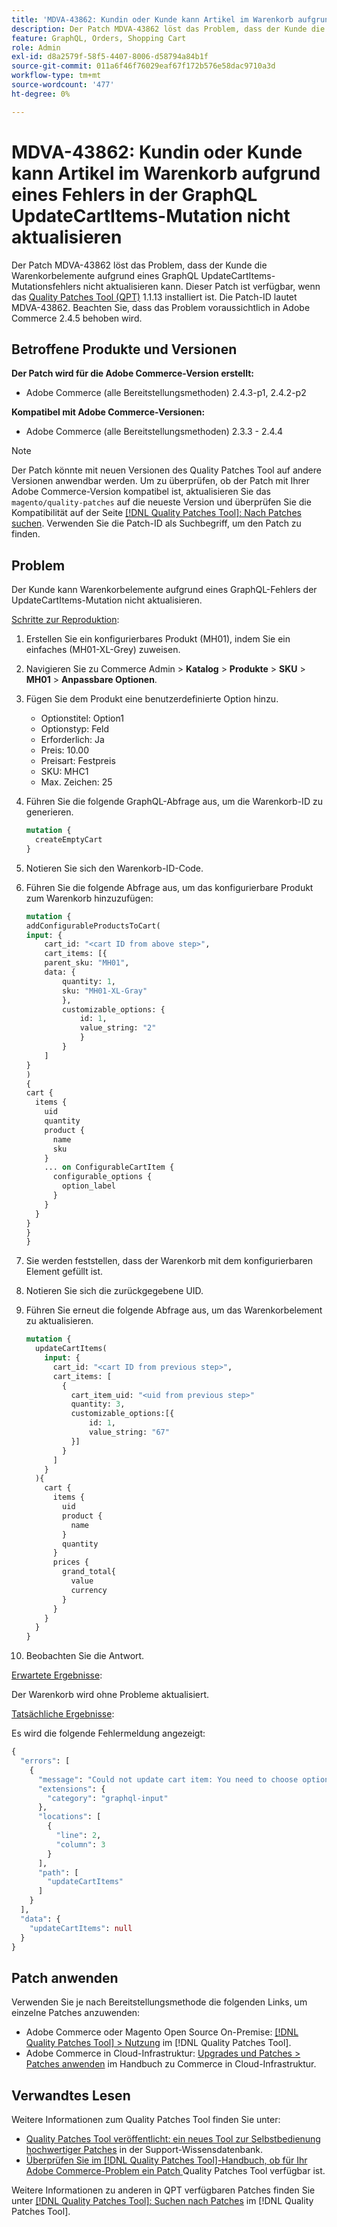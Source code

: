 ```yaml
---
title: 'MDVA-43862: Kundin oder Kunde kann Artikel im Warenkorb aufgrund eines Fehlers in der GraphQL UpdateCartItems-Mutation nicht aktualisieren'
description: Der Patch MDVA-43862 löst das Problem, dass der Kunde die Warenkorbelemente aufgrund eines GraphQL UpdateCartItems-Mutationsfehlers nicht aktualisieren kann. Dieser Patch ist verfügbar, wenn das [Quality Patches Tool (QPT)](https://experienceleague.adobe.com/de/docs/commerce-operations/tools/quality-patches-tool/quality-patches-tool-to-self-serve-quality-patches) 1.1.13 installiert ist. Die Patch-ID lautet MDVA-43862. Beachten Sie, dass das Problem voraussichtlich in Adobe Commerce 2.4.5 behoben wird.
feature: GraphQL, Orders, Shopping Cart
role: Admin
exl-id: d8a2579f-58f5-4407-8006-d58794a84b1f
source-git-commit: 011a6f46f76029eaf67f172b576e58dac9710a3d
workflow-type: tm+mt
source-wordcount: '477'
ht-degree: 0%

---
```


# MDVA-43862: Kundin oder Kunde kann Artikel im Warenkorb aufgrund eines Fehlers in der GraphQL UpdateCartItems-Mutation nicht aktualisieren

Der Patch MDVA-43862 löst das Problem, dass der Kunde die Warenkorbelemente aufgrund eines GraphQL UpdateCartItems-Mutationsfehlers nicht aktualisieren kann. Dieser Patch ist verfügbar, wenn das [Quality Patches Tool (QPT)](https://experienceleague.adobe.com/de/docs/commerce-operations/tools/quality-patches-tool/quality-patches-tool-to-self-serve-quality-patches) 1.1.13 installiert ist. Die Patch-ID lautet MDVA-43862. Beachten Sie, dass das Problem voraussichtlich in Adobe Commerce 2.4.5 behoben wird.

## Betroffene Produkte und Versionen

**Der Patch wird für die Adobe Commerce-Version erstellt:**

* Adobe Commerce (alle Bereitstellungsmethoden) 2.4.3-p1, 2.4.2-p2

**Kompatibel mit Adobe Commerce-Versionen:**

* Adobe Commerce (alle Bereitstellungsmethoden) 2.3.3 - 2.4.4

>[!NOTE]
>
>Der Patch könnte mit neuen Versionen des Quality Patches Tool auf andere Versionen anwendbar werden. Um zu überprüfen, ob der Patch mit Ihrer Adobe Commerce-Version kompatibel ist, aktualisieren Sie das `magento/quality-patches` auf die neueste Version und überprüfen Sie die Kompatibilität auf der Seite [[!DNL Quality Patches Tool]: Nach Patches suchen](https://experienceleague.adobe.com/de/docs/commerce-operations/tools/quality-patches-tool/quality-patches-tool-to-self-serve-quality-patches). Verwenden Sie die Patch-ID als Suchbegriff, um den Patch zu finden.

## Problem

Der Kunde kann Warenkorbelemente aufgrund eines GraphQL-Fehlers der UpdateCartItems-Mutation nicht aktualisieren.

<u>Schritte zur Reproduktion</u>:

1. Erstellen Sie ein konfigurierbares Produkt (MH01), indem Sie ein einfaches (MH01-XL-Grey) zuweisen.
1. Navigieren Sie zu Commerce Admin > **Katalog** > **Produkte** > **SKU** > **MH01** > **Anpassbare Optionen**.
1. Fügen Sie dem Produkt eine benutzerdefinierte Option hinzu.
   * Optionstitel: Option1
   * Optionstyp: Feld
   * Erforderlich: Ja
   * Preis: 10.00
   * Preisart: Festpreis
   * SKU: MHC1
   * Max. Zeichen: 25
1. Führen Sie die folgende GraphQL-Abfrage aus, um die Warenkorb-ID zu generieren.

   ```GraphQL
   mutation {
     createEmptyCart
   }
   ```

1. Notieren Sie sich den Warenkorb-ID-Code.
1. Führen Sie die folgende Abfrage aus, um das konfigurierbare Produkt zum Warenkorb hinzuzufügen:

   ```GraphQL
   mutation {
   addConfigurableProductsToCart(
   input: {
       cart_id: "<cart ID from above step>",
       cart_items: [{
       parent_sku: "MH01",
       data: {
           quantity: 1,
           sku: "MH01-XL-Gray"
           },
           customizable_options: {
               id: 1,
               value_string: "2"
               }
           }
       ]
   }
   )
   {
   cart {
     items {
       uid
       quantity
       product {
         name
         sku
       }
       ... on ConfigurableCartItem {
         configurable_options {
           option_label
         }
       }
     }
   }
   }
   }
   ```

1. Sie werden feststellen, dass der Warenkorb mit dem konfigurierbaren Element gefüllt ist.
1. Notieren Sie sich die zurückgegebene UID.
1. Führen Sie erneut die folgende Abfrage aus, um das Warenkorbelement zu aktualisieren.

   ```GraphQL
   mutation {
     updateCartItems(
       input: {
         cart_id: "<cart ID from previous step>",
         cart_items: [
           {
             cart_item_uid: "<uid from previous step>"
             quantity: 3,
             customizable_options:[{
                 id: 1,
                 value_string: "67"
             }]
           }
         ]
       }
     ){
       cart {
         items {
           uid
           product {
             name
           }
           quantity
         }
         prices {
           grand_total{
             value
             currency
           }
         }
       }
     }
   }
   ```

1. Beobachten Sie die Antwort.

<u>Erwartete Ergebnisse</u>:

Der Warenkorb wird ohne Probleme aktualisiert.

<u>Tatsächliche Ergebnisse</u>:

Es wird die folgende Fehlermeldung angezeigt:

```GraphQL
{
  "errors": [
    {
      "message": "Could not update cart item: You need to choose options for your item.",
      "extensions": {
        "category": "graphql-input"
      },
      "locations": [
        {
          "line": 2,
          "column": 3
        }
      ],
      "path": [
        "updateCartItems"
      ]
    }
  ],
  "data": {
    "updateCartItems": null
  }
}
```

## Patch anwenden

Verwenden Sie je nach Bereitstellungsmethode die folgenden Links, um einzelne Patches anzuwenden:

* Adobe Commerce oder Magento Open Source On-Premise: [[!DNL Quality Patches Tool] > Nutzung](/help/tools/quality-patches-tool/usage.md) im [!DNL Quality Patches Tool].
* Adobe Commerce in Cloud-Infrastruktur: [Upgrades und Patches > Patches anwenden](https://experienceleague.adobe.com/docs/commerce-cloud-service/user-guide/develop/upgrade/apply-patches.html?lang=de) im Handbuch zu Commerce in Cloud-Infrastruktur.

## Verwandtes Lesen

Weitere Informationen zum Quality Patches Tool finden Sie unter:

* [Quality Patches Tool veröffentlicht: ein neues Tool zur Selbstbedienung hochwertiger Patches](https://experienceleague.adobe.com/de/docs/commerce-operations/tools/quality-patches-tool/quality-patches-tool-to-self-serve-quality-patches) in der Support-Wissensdatenbank.
* [Überprüfen Sie im [!DNL Quality Patches Tool]-Handbuch, ob für Ihr Adobe Commerce-Problem ein Patch ](/help/tools/quality-patches-tool/patches-available-in-qpt/check-patch-for-magento-issue-with-magento-quality-patches.md) Quality Patches Tool verfügbar ist.

Weitere Informationen zu anderen in QPT verfügbaren Patches finden Sie unter [[!DNL Quality Patches Tool]: Suchen nach Patches](https://experienceleague.adobe.com/tools/commerce-quality-patches/index.html?lang=de) im [!DNL Quality Patches Tool].
